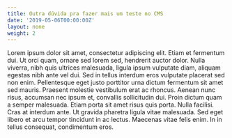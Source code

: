 ```yaml
---
title: Outra dúvida pra fazer mais um teste no CMS
date: '2019-05-06T00:00:00Z'
layout: none
weight: 2
---
```

Lorem ipsum dolor sit amet, consectetur adipiscing elit. Etiam et fermentum dui. Ut orci quam, ornare sed lorem sed, hendrerit auctor dolor. Nulla viverra, nibh quis ultrices malesuada, ligula ipsum vulputate diam, aliquam egestas nibh ante vel dui. Sed in tellus interdum eros vulputate placerat sed non enim. Pellentesque eget justo porttitor urna dictum fermentum sit amet sed mauris. Praesent molestie vestibulum erat ac rhoncus. Aenean nunc risus, accumsan nec ipsum et, convallis sollicitudin dui. Proin dictum quam a semper malesuada. Etiam porta sit amet risus quis porta. Nulla facilisi. Cras at interdum ante. Ut gravida pharetra ligula vitae malesuada. Sed eget libero et arcu tempor tincidunt in ac lectus. Maecenas vitae felis enim. In in tellus consequat, condimentum eros.
